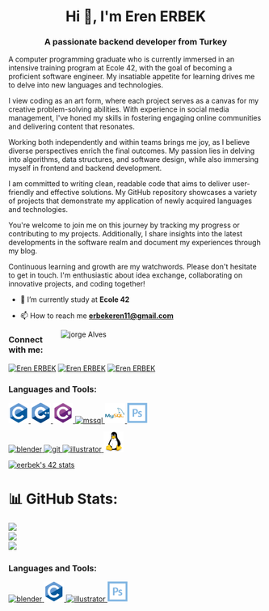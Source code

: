 <h1 align="center">Hi 👋, I'm Eren ERBEK</h1>
<h3 align="center">A passionate backend developer from Turkey</h3>
<p> 
A computer programming graduate who is currently immersed in an intensive training program at Ecole 42, with the goal of becoming a proficient software engineer. My insatiable appetite for learning drives me to delve into new languages and technologies.

I view coding as an art form, where each project serves as a canvas for my creative problem-solving abilities. With experience in social media management, I've honed my skills in fostering engaging online communities and delivering content that resonates.

Working both independently and within teams brings me joy, as I believe diverse perspectives enrich the final outcomes. My passion lies in delving into algorithms, data structures, and software design, while also immersing myself in frontend and backend development.

I am committed to writing clean, readable code that aims to deliver user-friendly and effective solutions. My GitHub repository showcases a variety of projects that demonstrate my application of newly acquired languages and technologies.

You're welcome to join me on this journey by tracking my progress or contributing to my projects. Additionally, I share insights into the latest developments in the software realm and document my experiences through my blog.

Continuous learning and growth are my watchwords. Please don't hesitate to get in touch. I'm enthusiastic about idea exchange, collaborating on innovative projects, and coding together!</p>

- 🔭 I’m currently study at **Ecole 42**

- 📫 How to reach me **erbekeren11@gmail.com**
<img src="https://raw.githubusercontent.com/MicaelliMedeiros/micaellimedeiros/master/image/computer-illustration.png" min-width="400px" max-width="400px" width="400px" align="right" alt="jorge Alves">
</h1>
 <h3 align="left">Connect with me:</h3>
<a href="https://linkedin.com/in/Errennerbk" target="blank"><img align="center" src="https://raw.githubusercontent.com/rahuldkjain/github-profile-readme-generator/master/src/images/icons/Social/linked-in-alt.svg" alt="Eren ERBEK" height="30" width="40" /></a>
<a href="https://instagram.com/Erennerbkk" target="blank"><img align="center" src="https://raw.githubusercontent.com/rahuldkjain/github-profile-readme-generator/master/src/images/icons/Social/instagram.svg" alt="Eren ERBEK" height="30" width="40" /></a>
<a href="https://discord.gg/ErrennErbk" target="blank"><img align="center" src="https://raw.githubusercontent.com/rahuldkjain/github-profile-readme-generator/master/src/images/icons/Social/discord.svg" alt="Eren ERBEK" height="30" width="40" /></a>

<h3 align="left">Languages and Tools:</h3>
<p align="left"> <a href="https://www.cprogramming.com/" target="_blank" rel="noreferrer"> <img src="https://raw.githubusercontent.com/devicons/devicon/master/icons/c/c-original.svg" alt="c" width="40" height="40"/> </a> <a href="https://www.w3schools.com/cpp/" target="_blank" rel="noreferrer"> <img src="https://raw.githubusercontent.com/devicons/devicon/master/icons/cplusplus/cplusplus-original.svg" alt="cplusplus" width="40" height="40"/> </a> <a href="https://www.w3schools.com/cs/" target="_blank" rel="noreferrer"> <img src="https://raw.githubusercontent.com/devicons/devicon/master/icons/csharp/csharp-original.svg" alt="csharp" width="40" height="40"/> </a>   </a> <a href="https://www.microsoft.com/en-us/sql-server" target="_blank" rel="noreferrer"> <img src="https://www.svgrepo.com/show/303229/microsoft-sql-server-logo.svg" alt="mssql" width="40" height="40"/> </a> <a href="https://www.mysql.com/" target="_blank" rel="noreferrer"> <img src="https://raw.githubusercontent.com/devicons/devicon/master/icons/mysql/mysql-original-wordmark.svg" alt="mysql" width="40" height="40"/> </a> <a href="https://www.photoshop.com/en" target="_blank" rel="noreferrer"> <img src="https://raw.githubusercontent.com/devicons/devicon/master/icons/photoshop/photoshop-line.svg" alt="photoshop" width="40" height="40"/> 
<p align="left"> <a href="https://www.blender.org/" target="_blank" rel="noreferrer"> <img src="https://download.blender.org/branding/community/blender_community_badge_white.svg" alt="blender" width="40" height="40"/> </a> <a href="https://git-scm.com/" target="_blank" rel="noreferrer"> <img src="https://www.vectorlogo.zone/logos/git-scm/git-scm-icon.svg" alt="git" width="40" height="40"/> </a> <a href="https://www.adobe.com/in/products/illustrator.html" target="_blank" rel="noreferrer"> <img src="https://www.vectorlogo.zone/logos/adobe_illustrator/adobe_illustrator-icon.svg" alt="illustrator" width="40" height="40"/> </a> <a href="https://www.linux.org/" target="_blank" rel="noreferrer"> <img src="https://raw.githubusercontent.com/devicons/devicon/master/icons/linux/linux-original.svg" alt="linux" width="40" height="40"/> </a> </p></a> </p>

[![eerbek's 42 stats](https://badge42.vercel.app/api/v2/cllas95s5002608ljs4q4rgdt/stats?cursusId=21&coalitionId=362)](https://github.com/JaeSeoKim/badge42)

# 📊 GitHub Stats:
![](https://github-readme-stats.vercel.app/api?username=Errennerbk&theme=dark&hide_border=false&include_all_commits=true&count_private=false)<br/>
![](https://github-readme-streak-stats.herokuapp.com/?user=Errennerbk&theme=dark&hide_border=false)<br/>
![](https://github-readme-stats.vercel.app/api/top-langs/?username=Errennerbk&theme=dark&hide_border=false&include_all_commits=true&count_private=false&layout=compact)

<h3 align="left">Languages and Tools:</h3>
<p align="left"> <a href="https://www.blender.org/" target="_blank" rel="noreferrer"> <img src="https://download.blender.org/branding/community/blender_community_badge_white.svg" alt="blender" width="40" height="40"/> </a> <a href="https://www.cprogramming.com/" target="_blank" rel="noreferrer"> <img src="https://raw.githubusercontent.com/devicons/devicon/master/icons/c/c-original.svg" alt="c" width="40" height="40"/> </a> <a href="https://www.adobe.com/in/products/illustrator.html" target="_blank" rel="noreferrer"> <img src="https://www.vectorlogo.zone/logos/adobe_illustrator/adobe_illustrator-icon.svg" alt="illustrator" width="40" height="40"/> </a> <a href="https://www.photoshop.com/en" target="_blank" rel="noreferrer"> <img src="https://raw.githubusercontent.com/devicons/devicon/master/icons/photoshop/photoshop-line.svg" alt="photoshop" width="40" height="40"/> </a> </p>
